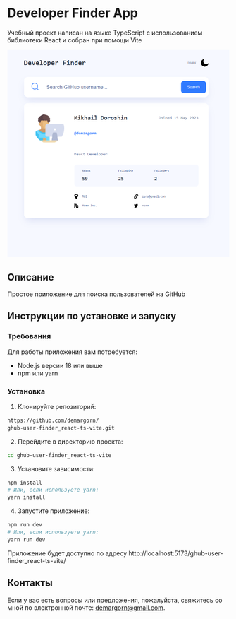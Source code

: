 # Developer Finder App

Учебный проект написан на языке TypeScript с использованием библиотеки React и собран при помощи Vite

![alt text](public/example.png)

## Описание

Простое приложение для поиска пользователей на GitHub

## Инструкции по установке и запуску

### Требования

Для работы приложения вам потребуется:

-  Node.js версии 18 или выше
-  npm или yarn

### Установка

1. Клонируйте репозиторий:

```bash
https://github.com/demargorn/
ghub-user-finder_react-ts-vite.git
```

2. Перейдите в директорию проекта:

```bash
cd ghub-user-finder_react-ts-vite
```

3. Установите зависимости:

```bash
npm install
# Или, если используете yarn:
yarn install
```

4. Запустите приложение:

```bash
npm run dev
# Или, если используете yarn:
yarn run dev
```

Приложение будет доступно по адресу http://localhost:5173/ghub-user-finder_react-ts-vite/

## Контакты

Если у вас есть вопросы или предложения, пожалуйста, свяжитесь со мной по электронной почте: demargorn@gmail.com.